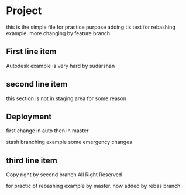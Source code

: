 # Project

this is the simple file 
for practice purpose adding tis text for rebashing example. more changing by feature branch.

## First line item

Autodesk example is 
very hard by sudarshan

## second line item

this section is not in staging area for some 
reason

## Deployment
first change in auto then in master

stash branching example
some emergency changes
## third line item


Copy right by second branch All Right Reserved

for practic of rebashing example by master. now added by rebas branch